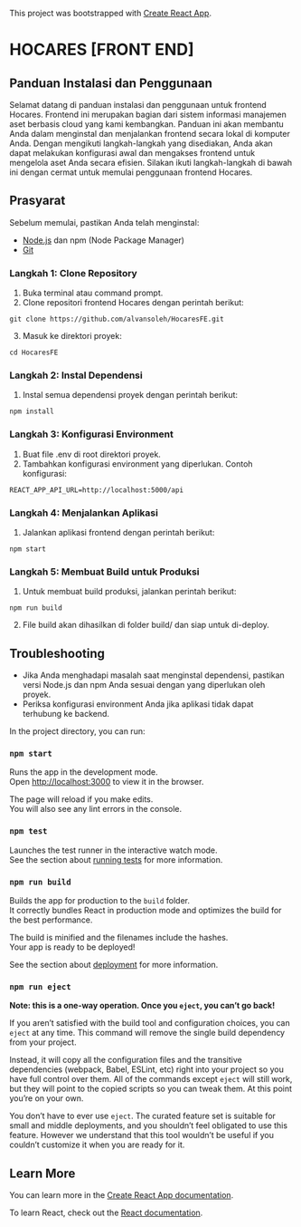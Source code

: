 This project was bootstrapped with
[Create React App](https://github.com/facebook/create-react-app).

# HOCARES [FRONT END]

## Panduan Instalasi dan Penggunaan

Selamat datang di panduan instalasi dan penggunaan untuk frontend Hocares. Frontend ini merupakan bagian dari sistem informasi manajemen aset berbasis cloud yang kami kembangkan. Panduan ini akan membantu Anda dalam menginstal dan menjalankan frontend secara lokal di komputer Anda. Dengan mengikuti langkah-langkah yang disediakan, Anda akan dapat melakukan konfigurasi awal dan mengakses frontend untuk mengelola aset Anda secara efisien. Silakan ikuti langkah-langkah di bawah ini dengan cermat untuk memulai penggunaan frontend Hocares.

## Prasyarat
Sebelum memulai, pastikan Anda telah menginstal:
- [Node.js](https://nodejs.org/en) dan npm (Node Package Manager)
- [Git](https://git-scm.com/downloads)

### Langkah 1: Clone Repository

1. Buka terminal atau command prompt.
2. Clone repositori frontend Hocares dengan perintah berikut:
```
git clone https://github.com/alvansoleh/HocaresFE.git
```
3. Masuk ke direktori proyek:
```
cd HocaresFE
```

### Langkah 2: Instal Dependensi

1. Instal semua dependensi proyek dengan perintah berikut:
```
npm install
```

### Langkah 3: Konfigurasi Environment
1. Buat file .env di root direktori proyek.
2. Tambahkan konfigurasi environment yang diperlukan. Contoh konfigurasi:
```
REACT_APP_API_URL=http://localhost:5000/api
```

### Langkah 4: Menjalankan Aplikasi
1. Jalankan aplikasi frontend dengan perintah berikut:
```
npm start
```

### Langkah 5: Membuat Build untuk Produksi
1. Untuk membuat build produksi, jalankan perintah berikut:
```
npm run build
```
2. File build akan dihasilkan di folder build/ dan siap untuk di-deploy.

## Troubleshooting
- Jika Anda menghadapi masalah saat menginstal dependensi, pastikan versi Node.js dan npm Anda sesuai dengan yang diperlukan oleh proyek.
- Periksa konfigurasi environment Anda jika aplikasi tidak dapat terhubung ke backend.
















In the project directory, you can run:

### `npm start`

Runs the app in the development mode.<br /> Open
[http://localhost:3000](http://localhost:3000) to view it in the browser.

The page will reload if you make edits.<br /> You will also see any lint errors
in the console.

### `npm test`

Launches the test runner in the interactive watch mode.<br /> See the section
about
[running tests](https://facebook.github.io/create-react-app/docs/running-tests)
for more information.

### `npm run build`

Builds the app for production to the `build` folder.<br /> It correctly bundles
React in production mode and optimizes the build for the best performance.

The build is minified and the filenames include the hashes.<br /> Your app is
ready to be deployed!

See the section about
[deployment](https://facebook.github.io/create-react-app/docs/deployment) for
more information.

### `npm run eject`

**Note: this is a one-way operation. Once you `eject`, you can’t go back!**

If you aren’t satisfied with the build tool and configuration choices, you can
`eject` at any time. This command will remove the single build dependency from
your project.

Instead, it will copy all the configuration files and the transitive
dependencies (webpack, Babel, ESLint, etc) right into your project so you have
full control over them. All of the commands except `eject` will still work, but
they will point to the copied scripts so you can tweak them. At this point
you’re on your own.

You don’t have to ever use `eject`. The curated feature set is suitable for
small and middle deployments, and you shouldn’t feel obligated to use this
feature. However we understand that this tool wouldn’t be useful if you couldn’t
customize it when you are ready for it.

## Learn More

You can learn more in the
[Create React App documentation](https://facebook.github.io/create-react-app/docs/getting-started).

To learn React, check out the [React documentation](https://reactjs.org/).
